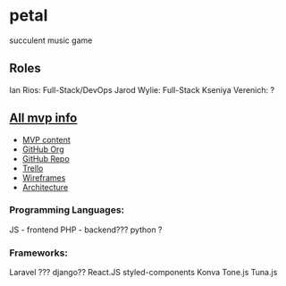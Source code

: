 # petal
succulent music game

## Roles
Ian Rios: Full-Stack/DevOps
Jarod Wylie: Full-Stack
Kseniya Verenich: ?

## [All mvp info](https://drive.google.com/drive/folders/1lhBCW_mNpiwtc0wLnDQg5TSIao4CdLQ1)
- [MVP content](https://docs.google.com/spreadsheets/d/1cNn9rEBC4Yyr0hY-JBhoS3-YmaG7yOCaUWy4dFMEPFs/edit?usp=drive_web&ouid=102194493261242159363)
- [GitHub Org](https://github.com/biggam)
- [GitHub Repo](https://github.com/biggam/petal)
- [Trello](https://trello.com/b/l353xPVz/succulent-music-app-petal)
- [Wireframes](https://www.figma.com/file/dsrZMDdATFQ9ZZkJPofn9h7a/Succulent-Plant-App?node-id=0%3A1)
- [Architecture](https://www.draw.io/#G1-XE4XLAFkhfpoadvYZApZ9isBOfCOied)

### Programming Languages:
JS - frontend
PHP - backend??? python ? 

### Frameworks:
Laravel ??? django??
React.JS
styled-components
Konva
Tone.js
Tuna.js
